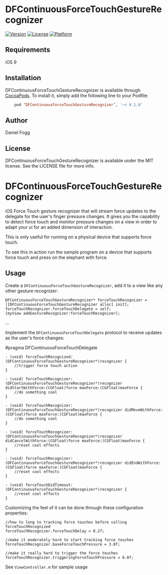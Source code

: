 # DFContinuousForceTouchGestureRecognizer

[![Version](https://img.shields.io/cocoapods/v/DFContinuousForceTouchGestureRecognizer.svg?style=flat)](http://cocoapods.org/pods/DFContinuousForceTouchGestureRecognizer)
[![License](https://img.shields.io/cocoapods/l/DFContinuousForceTouchGestureRecognizer.svg?style=flat)](http://cocoapods.org/pods/DFContinuousForceTouchGestureRecognizer)
[![Platform](https://img.shields.io/cocoapods/p/DFContinuousForceTouchGestureRecognizer.svg?style=flat)](http://cocoapods.org/pods/DFContinuousForceTouchGestureRecognizer)

## Requirements

iOS 9

## Installation

DFContinuousForceTouchGestureRecognizer is available through [CocoaPods](http://cocoapods.org). To install
it, simply add the following line to your Podfile:

```ruby
    pod ‘DFContinuousForceTouchGestureRecognizer’, '~> 0.1.0’
```

## Author

Daniel Fogg

## License

DFContinuousForceTouchGestureRecognizer is available under the MIT license. See the LICENSE file for more info.


# DFContinuousForceTouchGestureRecognizer
iOS Force Touch gesture recognizer that will stream force updates to the delegate for the user's finger pressure changes. It gives you the capability to detect force touch and monitor pressure changes on a view in order to adapt your ui for an added dimension of interaction.

This is only useful for running on a physical device that supports force touch.

To see this in action run the sample program on a device that supports force touch and press on the elephant with force.

## Usage

Create a `DFContinuousForceTouchGestureRecognizer`, add it to a view like any other gesture recognizer:

    DFContinuousForceTouchGestureRecognizer* forceTouchRecognizer = [[DFContinuousForceTouchGestureRecognizer alloc] init];
    forceTouchRecognizer.forceTouchDelegate = self;
    [myView addGestureRecognizer:forceTouchRecognizer];

...

Implement the `DFContinuousForceTouchDelegate` protocol to receive updates as the user's force changes:

#pragma DFContinuousForceTouchDelegate

    - (void) forceTouchRecognized:(DFContinuousForceTouchGestureRecognizer*)recognizer {
        //trigger force touch action
    }

    - (void) forceTouchRecognizer:(DFContinuousForceTouchGestureRecognizer*)recognizer didStartWithForce:(CGFloat)force maxForce:(CGFloat)maxForce {
        //do something cool
    }

    - (void) forceTouchRecognizer:(DFContinuousForceTouchGestureRecognizer*)recognizer didMoveWithForce:(CGFloat)force maxForce:(CGFloat)maxForce {
        //do something cool
    }

    - (void) forceTouchRecognizer:(DFContinuousForceTouchGestureRecognizer*)recognizer didCancelWithForce:(CGFloat)force maxForce:(CGFloat)maxForce {
        //reset cool effects
    }

    - (void) forceTouchRecognizer:(DFContinuousForceTouchGestureRecognizer*)recognizer didEndWithForce:(CGFloat)force maxForce:(CGFloat)maxForce {
        //reset cool effects
    }

    - (void) forceTouchDidTimeout:(DFContinuousForceTouchGestureRecognizer*)recognizer {
        //reset cool effects
    }

Customizing the feel of it can be done through these configuration properties:

    //how to long to tracking force touches before calling forceTouchRecognized
    forceTouchRecognizer.forceTouchDelay = 0.2f;    

    //make it moderately hard to start tracking force touches
    forceTouchRecognizer.baseForceTouchPressure = 3.0f;       

    //make it really hard to trigger the force touches
    forceTouchRecognizer.triggeringForceTouchPressure = 6.0f; 

See `ViewController.m` for sample usage